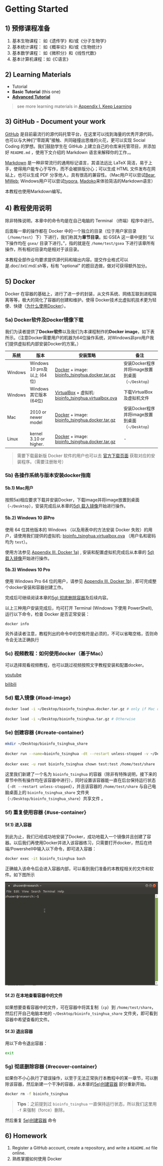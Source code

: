 # Getting Started

## 1) 预修课程准备

1. 基本生物课程： 如《遗传学》和/或《分子生物学》
2. 基本统计课程： 如《概率论》和/或《生物统计》
3. 基本数学课程： 如《微积分》和《线性代数》
4. 基本计算机课程：如《C语言》

## 2) Learning Materials

* Tutorial
* **Basic Tutorial** (this one)
* **[Advanced Tutorial](https://lulab.gitbook.io/training)**

> see more learning materials in [Appendix I. Keep Learning](appendix/appendix1.more.md)

## 3) GitHub - Document your work

[GitHub](https://github.com/lulab/Shared) 是目前最流行的源代码托管平台，在这里可以找到海量的优秀开源代码，也可以与大神们“零距离”接触、共同碰撞出思维的火花，更可以实现 Social Coding 的梦想。我们鼓励学生在 GitHub 上建立自己的仓库来托管项目，并添加好 `README.md` ，使用下文介绍的 Markdown 语言来解释你的工作，。

[Markdown](https://github.com/adam-p/markdown-here/wiki/Markdown-Cheatsheet) 是一种非常流行的通用标记语言，其语法远比 LaTeX 简洁，易于上手，使得用户能专心于写作，而不会被排版分心；可以生成 HTML 文件发布在网站上，也可以生成 PDF 分享他人，具有很高的兼容性。（Mac用户可以尝试[Bear](https://bear.app/), [MWeb](https://zh.mweb.im/); Windows用户可以尝试[typora](https://typora.io/), [Madoko](https://www.madoko.net/)来体验简洁的Markdown语言）

本教程也使用Markdown编写。


## 4) 教程使用说明

除非特殊说明，本章中的命令均是在自己电脑的 Terminal （终端）程序中进行。

后面每一章的操作都在 Docker 中的一个独立的目录（位于用户家目录（`/home/test`）下）下进行，我们称其为**章节目录**。如 GSEA 这一章中提到 “以下操作均在 `gsea/` 目录下进行。”，指的就是在 `/home/test/gsea` 下进行该章所有操作，所有相对目录均是相对于该目录。

<!--
每一步的结果都可以在章节目录的 `success/` 的相应文件夹中查看。（比如第一步没有在 `gsea/input/` 中生成要求的文件的话，可以直接从 `gsea/success/input` 中拷贝，然后继续下一步。）
-->

本教程全部作业均要求提供源代码和输出内容。提交作业格式可以是.doc/.txt/.md/.sh等，标有 "optional" 的题目选做，做对可获得额外加分。

## 5) Docker

Docker 在容器的基础上，进行了进一步的封装，从文件系统、网络互联到进程隔离等等，极大的简化了容器的创建和维护。使得 Docker技术比虚拟机技术更为轻便、快捷（[为什么使用Docker](https://yeasy.gitbooks.io/docker_practice/introduction/why.html)）。

### 5a) Docker软件及Docker镜像下载
我们为读者提供了**Docker软件**以及我们为本课程制作的**Docker image**，如下表所示。（注意Docker需要用户的机器为64位操作系统，对Windows非pro用户我们提供虚拟机内部安装Docker的方案。）


<!--

I think we should use this table

| 系统 | 安装策略 |
|-------------------------------|---------------------|
| Mac，Windows 10 Pro, Linux | 安装 Docker，下载镜像 |
| 其它 | 安装 VirtualBox，下载虚拟机 |

maybe update in the next version
-->

| 系统 | 版本 | 安装策略 | 备注 |
|---------|-------------------------|-------------------------------------------------------------------------------------------------------------------------------------------------------------|----------------------------------|
| Windows | Windows 10 pro及以上 (64位) | [Docker](https://cloud.tsinghua.edu.cn/d/d6b2d37d9dc942eb9a6e/) + image: [bioinfo_tsinghua.docker.tar.gz](https://cloud.tsinghua.edu.cn/f/b8dcdfa425ba4880b4f3/) | 安装Docker程序并将image放置到桌面（`~/Desktop`）|
| Windows | Windows 其它版本 (64位) | [VirtualBox](https://cloud.tsinghua.edu.cn/f/89c75b51b5bd423aa92b/) + 虚拟机: [bioinfo_tsinghua.virtualbox.ova](https://cloud.tsinghua.edu.cn/f/c91ec26fc5774303a5df/) | 下载VirtualBox及虚拟机文件|
| Mac | 2010 or newer model | [Docker](https://cloud.tsinghua.edu.cn/d/d6b2d37d9dc942eb9a6e/) + image: [bioinfo_tsinghua.docker.tar.gz](https://cloud.tsinghua.edu.cn/f/b8dcdfa425ba4880b4f3/) | 安装Docker程序并将image放置到桌面（`~/Desktop`） |
| Linux | kernel 3.10 or higher. | [Docker](https://docs.docker.com/install/linux/docker-ce/ubuntu/) + image: [bioinfo_tsinghua.docker.tar.gz](https://cloud.tsinghua.edu.cn/f/b8dcdfa425ba4880b4f3/) | - |


> 需要下载最新版 Docker 软件的用户也可以去 [官方下载页面](https://www.docker.com/get-docker) 获取对应的安装程序。（需要注册账号）



### 5b) 各操作系统与版本安装docker指南

#### 5b.1) Mac用户
按照5a)相应要求下载并安装Docker，下载image并将image放置到桌面（`~/Desktop`），安装完成后从本章的[5d) 载入镜像](#load-image)开始进行操作。

#### 5b.2) Windows 10 非Pro
使用 64 位其他版本的 Windows （以及用表中的方法安装 Docker 失败）的用户，请使用我们提供的虚拟机: [bioinfo_tsinghua.virtualbox.ova](https://cloud.tsinghua.edu.cn/f/c91ec26fc5774303a5df/) （用户名和密码均为 `test`）。

使用方法参见 [Appendix III. Docker 1a)](appendix/appendix3.docker.md#win-vb-use-docker) , 安装和配置虚拟机完成后从本章的 [5d) 载入镜像](#load-image)开始进行操作。

#### 5b.3) Windows 10 Pro

使用 Windows Pro 64 位的用户，请参见 [Appendix III. Docker 1b)](appendix/appendix3.docker.md#win-pro-use-docker) , 即可完成整个docker安装和容器创建工作。

完成后可继续阅读本章的[5g) 彻底删除容器](../getting-started.md#recover-container)及后续内容。


以上三种用户安装完成后，均可打开 Terminal (Windows 下使用 PowerShell), 运行以下命令，检查 Docker 是否正常安装：

```
docker info
```

另外请读者注意，教程列出的命令中的空格符是必须的，不可以省略空格，否则命令会无法正确执行

### 5c) 视频教程：如何使用docker（基于Mac）
可以选择观看视频教程，也可以跳过视频按照文字教程安装和配置docker。

[youtube](https://youtu.be/c1ldhV7dAhg)

[bilibili](https://www.bilibili.com/video/av30426956/)

### 5d) 载入镜像 {#load-image}

```bash
docker load -i ~/Desktop/bioinfo_tsinghua.docker.tar.gz # only if Mac or Windows 10 Pro

docker load -i ~/Desktop/bioinfo_tsinghua.tar.gz # Otherwise

```

### 5e) 创建容器 {#create-container}

```bash
mkdir ~/Desktop/bioinfo_tsinghua_share

docker run --name=bioinfo_tsinghua -dt --restart unless-stopped -v ~/Desktop/bioinfo_tsinghua_share:/home/test/share bioinfo_tsinghua

docker exec -u root bioinfo_tsinghua chown test:test /home/test/share
```
<!--（`\`符号表示第二行与第三行是同一行，如果是手动输入命令，请不要输入`\`符号）-->

这里我们新建了一个名为 `bioinfo_tsinghua` 的容器（除非有特殊说明，接下来的章节中所有操作均在该容器中进行），同时设置该容器能一直在后台保持运行状态（`-dt --restart unless-stopped`），并且该容器的 `/home/test/share` 与自己电脑桌面上的 `bioinfo_tsinghua_share` 文件夹（`~/Desktop/bioinfo_tsinghua_share`）共享文件 。

### 5f) 重复使用容器 {#use-container}

#### 5f.1) 进入容器

到此为止，我们已经成功地安装了Docker，成功地载入一个镜像并且创建了容器。以后我们再使用Docker并进入该容器练习，只需要打开docker，然后在终端/Powershell中输入以下命令，即可进入容器：

```bash
docker exec -it bioinfo_tsinghua bash
```

正确输入该命令后会进入容器内部，可以看到我们准备的本教程相关的文件和软件。如下图所示

![图1. 进入容器中的 bash（这里演示运行第一章中的 `ls -hl`）](.gitbook/assets/bash-in-container.gif)

#### 5f.2) 在本地查看容器中的文件
如果想要查看容器中的文件，可在容器中将其复制（`cp`）到 `/home/test/share`，然后打开自己电脑本地的 `~/Desktop/bioinfo_tsinghua_share` 文件夹，即可看到容器中希望查看的文件。

#### 5f.3) 退出容器

用以下命令退出容器：

```bash
exit
```



### 5g) 彻底删除容器 {#recover-container}

如果你不小心执行了错误操作，以至于无法正常执行本教程中的某一章节，可以删除该容器，然后新建一个干净的容器，从本章的[5e)创建容器](#create-container) 部分重新开始。

```bash
docker rm -f bioinfo_tsinghua
```

> **Tips**：之前提到过 `bioinfo_tsinghua` 一直保持运行状态，所以我们这里用 `-f` 来强制（force）删除。

然后重复  [5e)创建容器](#create-container) 命令




## 6) Homework

1. Register a GitHub account, create a repository, and write a `README.md` file online.
1. 熟练掌握如何使用 Docker


